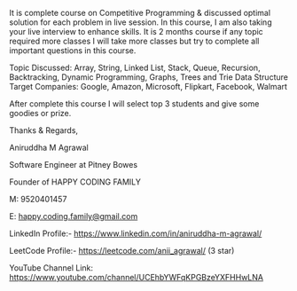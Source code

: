 It is complete course on Competitive Programming & discussed optimal solution for each problem in live session. In this course, I am also taking your live interview to enhance skills. It is 2 months course if any topic required more classes I will take more classes but try to complete all important questions in this course.

Topic Discussed: Array, String, Linked List, Stack, Queue, Recursion, Backtracking, Dynamic Programming, Graphs, Trees and Trie Data Structure 
Target Companies: Google, Amazon, Microsoft, Flipkart, Facebook, Walmart 

After complete this course I will select top 3 students and give some goodies or prize.



Thanks & Regards,

Aniruddha M Agrawal

Software Engineer at Pitney Bowes

Founder of HAPPY CODING FAMILY

M: 9520401457

E: happy.coding.family@gmail.com

LinkedIn Profile:- https://www.linkedin.com/in/aniruddha-m-agrawal/

LeetCode Profile:- https://leetcode.com/anii_agrawal/ (3 star)

YouTube Channel Link: https://www.youtube.com/channel/UCEhbYWFqKPGBzeYXFHHwLNA
